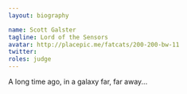 ```yaml
---
layout: biography

name: Scott Galster
tagline: Lord of the Sensors
avatar: http://placepic.me/fatcats/200-200-bw-11 
twitter: 
roles: judge
---
```

A long time ago, in a galaxy far, far away...